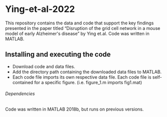 # Ying-et-al-2022

This repository contains the data and code that support the key findings presented in the paper titled “Disruption of the grid cell network in a mouse model of early Alzheimer's disease” by Ying et.al. Code was written in MATLAB.

## Installing and executing the code
- Download code and data files.
- Add the directory path containing the downloaded data files to MATLAB.
- Each code file imports its own respective data file. Each code file is self-contained for a specific figure. (i.e. figure_1.m imports fig1.mat)
###### Dependencies
Code was written in MATLAB 2018b, but runs on previous versions. 
